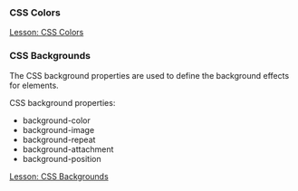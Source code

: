 ### CSS Colors

[Lesson: CSS Colors](https://www.w3schools.com/css/css_colors.asp)


### CSS Backgrounds

The CSS background properties are used to define the background effects for elements.

CSS background properties:

- background-color
- background-image
- background-repeat
- background-attachment
- background-position

[Lesson: CSS Backgrounds](https://www.w3schools.com/css/css_background.asp)
